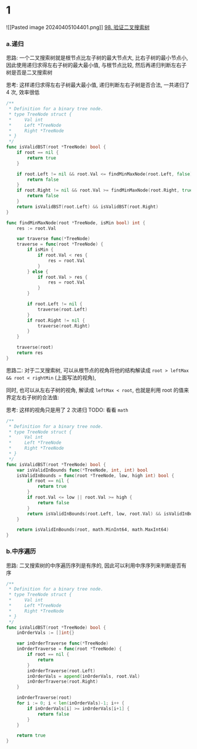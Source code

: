 # 1
![[Pasted image 20240405104401.png]]
[98. 验证二叉搜索树](https://leetcode.cn/problems/validate-binary-search-tree/)

### a.递归
思路: 一个二叉搜索树就是根节点比左子树的最大节点大, 比右子树的最小节点小, 因此使用递归求得左右子树的最大最小值, 与根节点比较, 然后再递归判断左右子树是否是二叉搜索树

思考: 这样递归求得左右子树最大最小值, 递归判断左右子树是否合法, 一共递归了 4 次, 效率很低
```go
/**
 * Definition for a binary tree node.
 * type TreeNode struct {
 *     Val int
 *     Left *TreeNode
 *     Right *TreeNode
 * }
 */
func isValidBST(root *TreeNode) bool {
	if root == nil {
		return true
	}

	if root.Left != nil && root.Val <= findMinMaxNode(root.Left, false) {
		return false
	}
	if root.Right != nil && root.Val >= findMinMaxNode(root.Right, true) {
		return false
	}
	return isValidBST(root.Left) && isValidBST(root.Right)
}

func findMinMaxNode(root *TreeNode, isMin bool) int {
	res := root.Val

	var traverse func(*TreeNode)
	traverse = func(root *TreeNode) {
		if isMin {
			if root.Val < res {
				res = root.Val
			}
		} else {
			if root.Val > res {
				res = root.Val
			}
		}

		if root.Left != nil {
			traverse(root.Left)
		}
		if root.Right != nil {
			traverse(root.Right)
		}
	}

	traverse(root)
	return res
}
```

思路二: 对于二叉搜索树, 可以从根节点的视角将他的结构解读成 `root > leftMax && root < rightMin` (上面写法的视角), 

同时, 也可以从左右子树的视角, 解读成 `leftMax < root`, 也就是利用 root 的值来界定左右子树的合法值:

思考: 这样的视角只是用了 2 次递归
TODO: 看看 `math` 
```go
/**
 * Definition for a binary tree node.
 * type TreeNode struct {
 *     Val int
 *     Left *TreeNode
 *     Right *TreeNode
 * }
 */
func isValidBST(root *TreeNode) bool {
	var isValidInBounds func(*TreeNode, int, int) bool
	isValidInBounds = func(root *TreeNode, low, high int) bool {
		if root == nil {
			return true
		}
		if root.Val <= low || root.Val >= high {
			return false
		}
		return isValidInBounds(root.Left, low, root.Val) && isValidInBounds(root.Right, root.Val, high)
	}

	return isValidInBounds(root, math.MinInt64, math.MaxInt64)
}
```


### b.中序遍历
思路: 二叉搜索树的中序遍历序列是有序的, 因此可以利用中序序列来判断是否有序
```go
/**
 * Definition for a binary tree node.
 * type TreeNode struct {
 *     Val int
 *     Left *TreeNode
 *     Right *TreeNode
 * }
 */
func isValidBST(root *TreeNode) bool {
	inOrderVals := []int{}

	var inOrderTraverse func(*TreeNode)
	inOrderTraverse = func(root *TreeNode) {
		if root == nil {
			return
		}
		inOrderTraverse(root.Left)
		inOrderVals = append(inOrderVals, root.Val)
		inOrderTraverse(root.Right)
	}

	inOrderTraverse(root)
	for i := 0; i < len(inOrderVals)-1; i++ {
		if inOrderVals[i] >= inOrderVals[i+1] {
			return false
		}
	}

	return true
}
```
